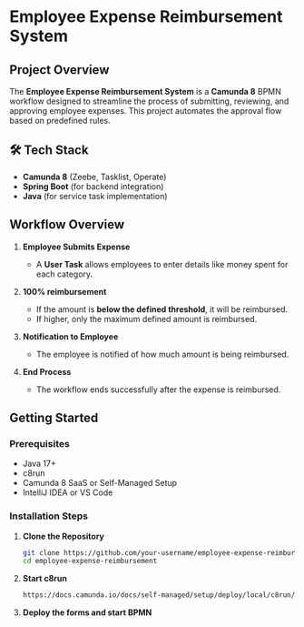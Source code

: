 # Employee Expense Reimbursement System

## Project Overview
The **Employee Expense Reimbursement System** is a **Camunda 8** BPMN workflow designed to streamline the process of submitting, reviewing, and approving employee expenses. This project automates the approval flow based on predefined rules.
## 🛠 Tech Stack
- **Camunda 8** (Zeebe, Tasklist, Operate)
- **Spring Boot** (for backend integration)
- **Java** (for service task implementation)

## Workflow Overview
1. **Employee Submits Expense**  
   - A **User Task** allows employees to enter details like money spent for each category.  
   
2. **100% reimbursement**  
   - If the amount is **below the defined threshold**, it will be reimbursed.  
   - If higher, only the maximum defined amount is reimbursed.  

4. **Notification to Employee**  
   - The employee is notified of how much amount is being reimbursed.  

5. **End Process**  
   - The workflow ends successfully after the expense is reimbursed.

## Getting Started

### Prerequisites
- Java 17+
- c8run 
- Camunda 8 SaaS or Self-Managed Setup
- IntelliJ IDEA or VS Code

### Installation Steps
1. **Clone the Repository**
   ```sh
   git clone https://github.com/your-username/employee-expense-reimbursement.git
   cd employee-expense-reimbursement

2. **Start c8run**
   ```sh
   https://docs.camunda.io/docs/self-managed/setup/deploy/local/c8run/
3. **Deploy the forms and start BPMN**
   
